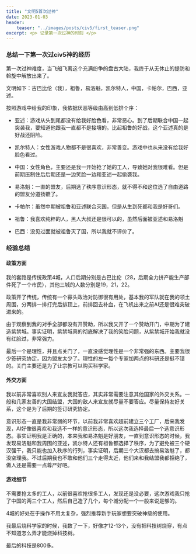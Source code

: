 ```yaml
---
title: "文明5首次过神"
date: 2023-01-03
header: 
    teaser: "../images/posts/civ5/first_teaser.png"
excerpt: <p> 记录第一次过神的时刻 </p>
---
```


### 总结一下第一次过civ5神的经历

第一次过神难度，当飞船飞离这个充满纷争的盘古大陆，我终于从无休止的提防和斡旋中解放出来了。

文明如下：古巴比伦（我），祖鲁，易洛魁，凯尔特人，中国，卡帕尔，巴西，亚述。

按照游戏中给我的印象，我依据厌恶等级由高到低排个序：

- 亚述：游戏从头到尾都没有给我好脸色看，非常恶心。到了后期联合中国一起突袭我，要知道他跟我一直都不是接壤的。比起祖鲁的好战，这个亚述真的是好战还阴险。

- 凯尔特人：女性游戏人物都不是很喜欢，非常善变。游戏中也从来没有给我好脸色看过。

- 中国：女性角色，主要还是我一开始抢了她的工人，导致她对我很难看。但是前期压制住后后期还是一边笑脸一边和亚述一起偷袭我。

- 易洛魁：一直的盟友，后期选了秩序意识形态，就不得不和这位选了自由道路的盟友分道扬镳了。

- 卡帕尔：虽然中期被祖鲁和亚述联合灭国，但是从生到死都和我是好哥们。

- 祖鲁：我喜欢纯粹的人，黑人大叔还是很可以的，虽然后面被亚述和易洛魁  

- 巴西：没见过面就被祖鲁灭了国，所以我就不评价了。

### 经验总结

#### 政策方面

我的套路是传统政策4城，人口后期分别是古巴比伦（28，后期全力拼产能生产部件死了一个市民），其他三城的人数分别是19，21，22。

政策开了传统，传统有一个寡头政治对防御很有用处，基本我的军队就在我的领土周围，分两排一排打完后排顶上，前排回去补血，在飞机出来之前AI还是很难突破进来的。

由于观察到我的对手全部都没有开赞助，所以我又开了一个赞助开门，中期为了建造紫禁城。事实证明，紫禁城真的彻底解决了我的笑脸问题，从紫禁城开始我就没有红脸过，非常强力。

最后一个是理性，并且点关门了，一直没感觉理性是一个非常强的东西。主要我很少签研究协定，因为盟友太少了。理性的左一每个专家加两点的科研还是挺不错的。关门主要还是为了让宗教可以购买科学家。

#### 外交方面

我以前非常喜欢别人来宣友我就答应，其实非常需要注意其他国家的外交关系。一般和几家友善的大国结盟，大国的敌人来宣友就尽量不要答应。尽量保持友好关系，这个是为了后期的签订研究协定。

意识形态一直是我非常弱的环节，以前我非常喜欢超前建立三个工厂，后来我发现，AI好像很喜欢和我选不一样的意识形态，所以这次我选择最后一个选意识形态。事实证明我是正确的，本来我和易洛魁是好朋友，一直到意识形态的时候，我发现易洛魁和我周围的亚述，凯尔特人还有祖鲁都选择了秩序，为了避免被三个硬汉强干，我只能也加入秩序的行列，事实证明，后期三个大汉都去搞易洛魁了，都没空理我。不过后期我也不敢和他们三个走得太近，他们来和我结盟我都拒绝了，做人还是需要一点尊严好吧。

#### 游戏细节

不需要抢太多的工人，以前很喜欢抢很多工人，发现还是没必要，这次游戏我只抢了中国的两三个工人，然后自己造了几个，每个城分配一个一般来说是够的。

4城的好处在于操作不用太复杂，强烈推荐新手玩家想要突破神级的使用。

我最后烧科学家的时候，我数了一下，好像才12-13个，没有把科技树烧穿，有点不知道怎么弄才能烧掉科技树。

最后的科技是800多。